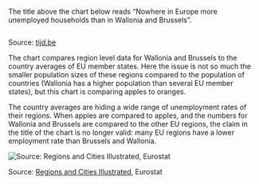 The title above the chart below reads “Nowhere in Europe more unemployed households than in Wallonia and Brussels”.

<p class='center'>
<img src='More%20pitfalls%20in%20statistics%20980beb010f984cd49c83ec8dab6dae6e/tijd-regios-landen.jpg' alt='' class='max-600' />
</p>

Source: [tijd.be](https://www.tijd.be/)

The chart compares region level data for Wallonia and Brussels to the country averages of EU member states. Here the issue is not so much the smaller population sizes of these regions compared to the population of countries (Wallonia has a higher population than several EU member states), but this chart is comparing apples to oranges.

The country averages are hiding a wide range of unemployment rates of their regions. When apples are compared to apples, and the numbers for Wallonia and Brussels are compared to the other EU regions, the claim in the title of the chart is no longer valid: many EU regions have a lower employment rate  than Brussels and Wallonia.

![Source: [Regions and Cities Illustrated](https://ec.europa.eu/eurostat/cache/RCI/#?vis=nuts1.labourmarket&lang=en), Eurostat](More%20pitfalls%20in%20statistics%20980beb010f984cd49c83ec8dab6dae6e/employment-rate-eurostat.png)

Source: [Regions and Cities Illustrated](https://ec.europa.eu/eurostat/cache/RCI/#?vis=nuts1.labourmarket&lang=en), Eurostat